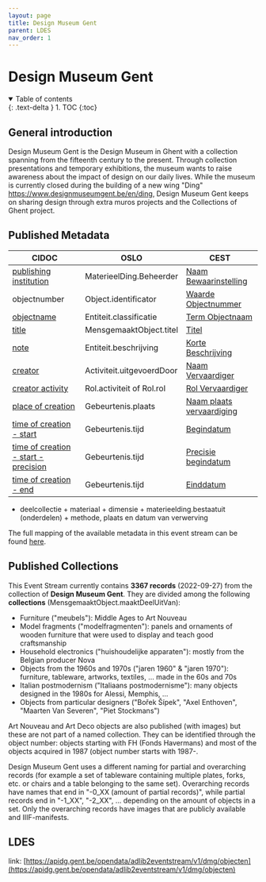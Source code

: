 ```yaml
---
layout: page
title: Design Museum Gent
parent: LDES
nav_order: 1
---
```



# **Design Museum Gent** 

<details open markdown="block">
  <summary>
    Table of contents
  </summary>
  {: .text-delta }
1. TOC
{:toc}
</details>

## General introduction
Design Museum Gent is the Design Museum in Ghent with a collection spanning from the fifteenth century to the present. Through collection presentations and temporary exhibitions, the museum wants to raise awareness about the impact of design on our daily lives. While the museum is currently closed during the building of a new wing "Ding" https://www.designmuseumgent.be/en/ding, Design Museum Gent keeps on sharing design through extra muros projects and the Collections of Ghent project.

## Published Metadata

| CIDOC                                                                                          | OSLO                          | CEST                                                                                                                                                 |
|------------------------------------------------------------------------------------------------|-------------------------------|------------------------------------------------------------------------------------------------------------------------------------------------------|
| [publishing institution](http://www.cidoc-crm.org/html/5.0.4/cidoc-crm.html#P50)               | MaterieelDing.Beheerder       | [Naam Bewaarinstelling](https://www.projectcest.be/wiki/Publicatie:Invulboek_objecten/Veld/Naam_bewaarinstelling)                                    |
| objectnumber                                                                                   | Object.identificator          | [Waarde Objectnummer](https://www.projectcest.be/wiki/Publicatie:Invulboek_objecten/Veld/Waarde_objectnummer)                                        |
| [objectname](https://cidoc-crm.org/html/5.0.4/cidoc-crm.html#P41)                              | Entiteit.classificatie        | [Term Objectnaam](https://www.projectcest.be/wiki/Publicatie:Invulboek_objecten/Veld/Term_objectnaam)                                                |
| [title](https://cidoc-crm.org/html/5.0.4/cidoc-crm.html#P102)                                  | MensgemaaktObject.titel       | [Titel](https://www.projectcest.be/wiki/Publicatie:Invulboek_objecten/Veld/Titel)                                                                    |
| [note](https://cidoc-crm.org/html/5.0.4/cidoc-crm.html#P3)                                     | Entiteit.beschrijving         | [Korte Beschrijving](https://www.projectcest.be/wiki/Publicatie:Invulboek_objecten/Veld/Korte_beschrijving)                                          |
| [creator](https://cidoc-crm.org/html/5.0.4/cidoc-crm.html#P14)                                 | Activiteit.uitgevoerdDoor     | [Naam Vervaardiger](https://www.projectcest.be/wiki/Publicatie:Invulboek_objecten/Veld/Naam_vervaardiger)                                            |
| [creator activity](https://cidoc-crm.org/html/5.0.4/cidoc-crm.html#P14)                        | Rol.activiteit of Rol.rol     | [Rol Vervaardiger](https://www.projectcest.be/wiki/Publicatie:Invulboek_objecten/Veld/Rol_vervaardiger)                                              |
| [place of creation](https://cidoc-crm.org/html/5.0.4/cidoc-crm.html#P7)                        | Gebeurtenis.plaats            | [Naam plaats vervaardiging](https://www.projectcest.be/wiki/Publicatie:Invulboek_objecten/Veld/Naam_plaats_vervaardiging)                            |
| [time of creation - start](https://cidoc-crm.org/html/5.0.4/cidoc-crm.html#P4)                 | Gebeurtenis.tijd              | [Begindatum](https://www.projectcest.be/wiki/Publicatie:Invulboek_objecten/Veld/Begindatum)                                                          |
| [time of creation - start - precision](https://cidoc-crm.org/html/5.0.4/cidoc-crm.html#P4)     | Gebeurtenis.tijd              | [Precisie begindatum](https://www.projectcest.be/wiki/Publicatie:Invulboek_objecten/Veld/Precisie_begindatum)                                        |
| [time of creation - end](https://cidoc-crm.org/html/5.0.4/cidoc-crm.html#P4)                   | Gebeurtenis.tijd              | [Einddatum](https://www.projectcest.be/wiki/Publicatie:Invulboek_objecten/Veld/Einddatum)   

+ deelcollectie + materiaal + dimensie + materieelding.bestaatuit (onderdelen) + methode, plaats en datum van verwerving

The full mapping of the available metadata in this event stream can be found [here](https://app.gitbook.com/o/-MaDy7qNCF9HTgoNJPP6/s/-MaDyFunOfBA0nHUQZv_/datamappings/overzicht-velden-datamapping).

## Published Collections

 This Event Stream currently contains **3367 records** (2022-09-27) from the collection of **Design Museum Gent**. 
They are divided among the following **collections** (MensgemaaktObject.maaktDeelUitVan):
- Furniture ("meubels"): Middle Ages to Art Nouveau
- Model fragments ("modelfragmenten"): panels and ornaments of wooden furniture that were used to display and teach good craftsmanship
- Household electronics ("huishoudelijke apparaten"): mostly from the Belgian producer Nova
- Objects from the 1960s and 1970s ("jaren 1960" & "jaren 1970"): furniture, tableware, artworks, textiles, ... made in the 60s and 70s
- Italian postmodernism ("Italiaans postmodernisme"): many objects designed in the 1980s for Alessi, Memphis, ...
- Objects from particular designers ("Bořek Šípek", "Axel Enthoven", "Maarten Van Severen", "Piet Stockmans")

Art Nouveau and Art Deco objects are also published (with images) but these are not part of a named collection. They can be identified through the object number: objects starting with FH (Fonds Havermans) and most of the objects acquired in 1987 (object number starts with 1987-.

Design Museum Gent uses a different naming for partial and overarching records (for example a set of tableware containing multiple plates, forks, etc. or chairs and a table belonging to the same set). Overarching records have names that end in "-0_XX (amount of partial records)", while partial records end in "-1_XX", "-2_XX", ... depending on the amount of objects in a set. Only the overarching records have images that are publicly available and IIIF-manifests.

## LDES

link: [https://apidg.gent.be/opendata/adlib2eventstream/v1/dmg/objecten](https://apidg.gent.be/opendata/adlib2eventstream/v1/dmg/objecten)
